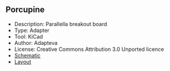 

## Porcupine
* Description: Parallella breakout board
* Type: Adapter
* Tool: KiCad
* Author: Adapteva
* License: Creative Commons Attribution 3.0 Unported licence
* [Schematic](https://github.com/parallella/parallella-hw/tree/master/porcupine)
* [Layout](https://github.com/parallella/parallella-hw/tree/master/porcupine)


